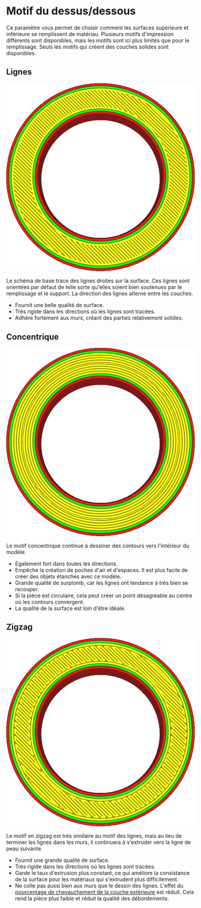 Motif du dessus/dessous
====
Ce paramètre vous permet de choisir comment les surfaces supérieure et inférieure se remplissent de matériau. Plusieurs motifs d'impression différents sont disponibles, mais les motifs sont ici plus limités que pour le remplissage. Seuls les motifs qui créent des couches solides sont disponibles.

Lignes
---
![Lignes](../../../articles/images/top_bottom_pattern_lines.png)

Le schéma de base trace des lignes droites sur la surface. Ces lignes sont orientées par défaut de telle sorte qu'elles soient bien soutenues par le remplissage et le support. La direction des lignes alterne entre les couches.
* Fournit une belle qualité de surface.
* Très rigide dans les directions où les lignes sont tracées.
* Adhère fortement aux murs, créant des parties relativement solides.

Concentrique
----
![Concentrique](../../../articles/images/top_bottom_pattern_concentric.png)

Le motif concentrique continue à dessiner des contours vers l'intérieur du modèle.
* Egalement fort dans toutes les directions.
* Empêche la création de poches d'air et d'espaces. Il est plus facile de créer des objets étanches avec ce modèle.
* Grande qualité de surplomb, car les lignes ont tendance à très bien se recouper.
* Si la pièce est circulaire, cela peut créer un point désagréable au centre où les contours convergent.
* La qualité de la surface est loin d'être idéale.

Zigzag
---
![Zigzag](../../../articles/images/top_bottom_pattern_zigzag.png)

Le motif en zigzag est très similaire au motif des lignes, mais au lieu de terminer les lignes dans les murs, il continuera à s'extruder vers la ligne de peau suivante.
* Fournit une grande qualité de surface.
* Très rigide dans les directions où les lignes sont tracées.
* Garde le taux d'extrusion plus constant, ce qui améliore la consistance de la surface pour les matériaux qui s'extrudent plus difficilement.
* Ne colle pas aussi bien aux murs que le dessin des lignes. L'effet du [pourcentage de chevauchement de la couche extérieure](skin_overlap.md) est réduit. Cela rend la pièce plus faible et réduit la qualité des débordements.


